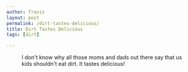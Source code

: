 ```yaml
---
author: Travis
layout: post
permalink: /dirt-tastes-delicious/
title: Dirt Tastes Delicious
tags: [dirt]

---
```



<figure>
	<img src="http://i2.wp.com/silasq.com/uploads/2013/05/2013-02-04-14.32.33.jpg?resize=1440%2C1440" alt="">	
	<figcaption>I don't know why all those moms and dads out there say that us kids shouldn't eat dirt. It tastes delicious!</figcaption>
</figure>